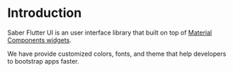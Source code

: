 # Introduction

Saber Flutter UI is an user interface library that built on top of [Material Components widgets](https://docs.flutter.dev/development/ui/widgets/material).

We have provide customized colors, fonts, and theme that help developers to bootstrap apps faster.
